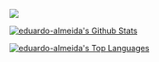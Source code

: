
<p align="left">
  <img src="https://readme-typing-svg.herokuapp.com/?lines=Welcome+to+my+GitHub+profile😉&theme=dark&left=true&width=380&height=45"color="dark">
</p>

<a href="https://github.com/anuraghazra/github-readme-stats"><img alt="eduardo-almeida's Github Stats" src="https://denvercoder1-github-readme-stats.vercel.app/api?username=eduardo-almeida&show_icons=true&count_private=true&theme=react&hide_border=true&bg_color=0D1117" /></a>
    
    
  <a href="https://github.com/anuraghazra/github-readme-stats"><img alt="eduardo-almeida's Top Languages" src="https://denvercoder1-github-readme-stats.vercel.app/api/top-langs/?username=eduardo-almeida&langs_count=8&layout=compact&theme=react&hide_border=true&bg_color=0D1117" /></a>
